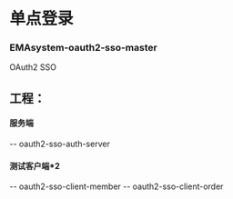 # 单点登录

### EMAsystem-oauth2-sso-master
OAuth2 SSO
## 工程：
#### 服务端
-- oauth2-sso-auth-server 
#### 测试客户端*2
-- oauth2-sso-client-member 
-- oauth2-sso-client-order


